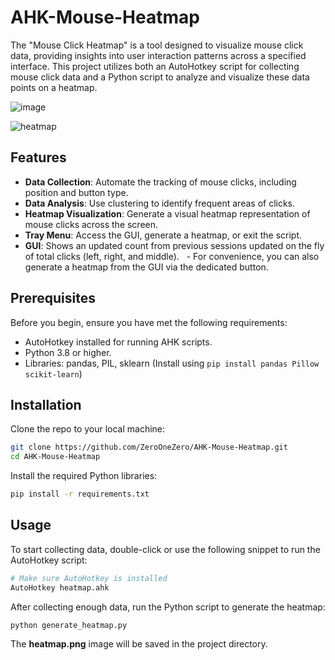 # AHK-Mouse-Heatmap

The "Mouse Click Heatmap" is a tool designed to visualize mouse click data, providing insights into user interaction patterns across a specified interface. This project utilizes both an AutoHotkey script for collecting mouse click data and a Python script to analyze and visualize these data points on a heatmap.

![image](https://github.com/ZeroOneZero/AHK-Mouse-Heatmap/assets/10876982/77c75132-e751-4e19-9312-a2767563a026)

![heatmap](https://github.com/ZeroOneZero/AHK-Mouse-Heatmap/assets/10876982/483dd7ab-f5a8-4594-8bb4-91f4a556faa7)

## Features

- **Data Collection**: Automate the tracking of mouse clicks, including position and button type.
- **Data Analysis**: Use clustering to identify frequent areas of clicks.
- **Heatmap Visualization**: Generate a visual heatmap representation of mouse clicks across the screen.
- **Tray Menu**: Access the GUI, generate a heatmap, or exit the script.
- **GUI**: Shows an updated count from previous sessions updated on the fly of total clicks (left, right, and middle).
  - For convenience, you can also generate a heatmap from the GUI via the dedicated button.

## Prerequisites

Before you begin, ensure you have met the following requirements:
- AutoHotkey installed for running AHK scripts.
- Python 3.8 or higher.
- Libraries: pandas, PIL, sklearn (Install using `pip install pandas Pillow scikit-learn`)

## Installation

Clone the repo to your local machine:

```bash
git clone https://github.com/ZeroOneZero/AHK-Mouse-Heatmap.git
cd AHK-Mouse-Heatmap
```

Install the required Python libraries:

```bash
pip install -r requirements.txt
```

## Usage

To start collecting data, double-click or use the following snippet to run the AutoHotkey script:

```bash
# Make sure AutoHotkey is installed
AutoHotkey heatmap.ahk
```

After collecting enough data, run the Python script to generate the heatmap:

```bash
python generate_heatmap.py
```

The **heatmap.png** image will be saved in the project directory.
